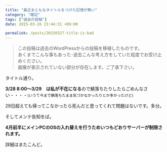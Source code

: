 ```yaml
---
title: "最近まともなタイトルをつけた記憶が無い"
category: "雑記"
tags: ["過去の投稿"]
date: 2015-03-26 23:44:31 +09:00

permalink: /posts/20150327-title-is-bad
---
```


> この投稿は過去のWordPressからの投稿を移植したものです。  
> あくまでこんな事もあった･過去こんな考え方をしていた程度でお受け止めください。  
> 画像が表示されていない部分が存在します。ご了承下さい。

タイトル通り。

**3/28 8:00～3/29　は私が不在になる**ので鯖落ちたりしたらごめんなさい・・・・<small>(いうて今まで鯖落ちたまま気づかなかったりとか多かったけど)</small>

29日超えても帰ってこなかったら死んだと思ってくれて問題はないです。多分。

そしてメンテ告知をば。

**4月前半にメインPCのOSの入れ替えを行うためいつもどおりサーバーが制限されます。**

詳細はまたこんど。
